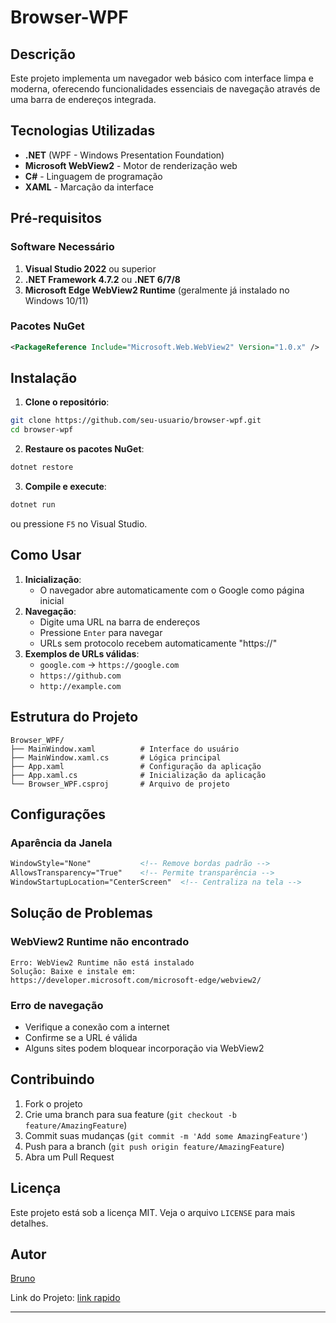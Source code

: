 # Browser-WPF

## Descrição

Este projeto implementa um navegador web básico com interface limpa e moderna, oferecendo funcionalidades essenciais de navegação através de uma barra de endereços integrada.

## Tecnologias Utilizadas

- **.NET** (WPF - Windows Presentation Foundation)
- **Microsoft WebView2** - Motor de renderização web
- **C#** - Linguagem de programação
- **XAML** - Marcação da interface

## Pré-requisitos

### Software Necessário

1. **Visual Studio 2022** ou superior
2. **.NET Framework 4.7.2** ou **.NET 6/7/8**
3. **Microsoft Edge WebView2 Runtime** (geralmente já instalado no Windows 10/11)

### Pacotes NuGet

```xml
<PackageReference Include="Microsoft.Web.WebView2" Version="1.0.x" />
```

## Instalação

1. **Clone o repositório**:
```bash
git clone https://github.com/seu-usuario/browser-wpf.git
cd browser-wpf
```

2. **Restaure os pacotes NuGet**:
```bash
dotnet restore
```

3. **Compile e execute**:
```bash
dotnet run
```
ou pressione `F5` no Visual Studio.

## Como Usar

1. **Inicialização**:
   - O navegador abre automaticamente com o Google como página inicial
2. **Navegação**: 
   - Digite uma URL na barra de endereços
   - Pressione `Enter` para navegar
   - URLs sem protocolo recebem automaticamente "https://"
3. **Exemplos de URLs válidas**:
   - `google.com` → `https://google.com`
   - `https://github.com`
   - `http://example.com`

## Estrutura do Projeto

```
Browser_WPF/
├── MainWindow.xaml          # Interface do usuário
├── MainWindow.xaml.cs       # Lógica principal
├── App.xaml                 # Configuração da aplicação
├── App.xaml.cs              # Inicialização da aplicação
└── Browser_WPF.csproj       # Arquivo de projeto
```

## Configurações

### Aparência da Janela
```xml
WindowStyle="None"           <!-- Remove bordas padrão -->
AllowsTransparency="True"    <!-- Permite transparência -->
WindowStartupLocation="CenterScreen"  <!-- Centraliza na tela -->
```

## Solução de Problemas

### WebView2 Runtime não encontrado
```
Erro: WebView2 Runtime não está instalado
Solução: Baixe e instale em: https://developer.microsoft.com/microsoft-edge/webview2/
```

### Erro de navegação
- Verifique a conexão com a internet
- Confirme se a URL é válida
- Alguns sites podem bloquear incorporação via WebView2

## Contribuindo

1. Fork o projeto
2. Crie uma branch para sua feature (`git checkout -b feature/AmazingFeature`)
3. Commit suas mudanças (`git commit -m 'Add some AmazingFeature'`)
4. Push para a branch (`git push origin feature/AmazingFeature`)
5. Abra um Pull Request

## Licença

Este projeto está sob a licença MIT. Veja o arquivo `LICENSE` para mais detalhes.

## Autor

[Bruno](https://github.com/BrunoSFreschi)

Link do Projeto: [link rapido](https://github.com/BrunoSFreschi/browser-wpf)

---
